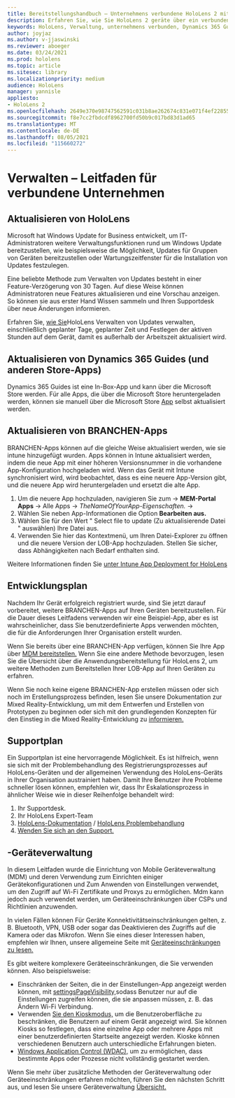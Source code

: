 ```yaml
---
title: Bereitstellungshandbuch – Unternehmens verbundene HoloLens 2 mit Dynamics 365 Guides – Verwalten
description: Erfahren Sie, wie Sie HoloLens 2 geräte über ein verbundenes Unternehmensnetzwerk mit Dynamics 365 Guides.
keywords: HoloLens, Verwaltung, unternehmens verbunden, Dynamics 365 Guides, AAD, Azure AD, MDM, Mobile Geräteverwaltung
author: joyjaz
ms.author: v-jjaswinski
ms.reviewer: aboeger
ms.date: 03/24/2021
ms.prod: hololens
ms.topic: article
ms.sitesec: library
ms.localizationpriority: medium
audience: HoloLens
manager: yannisle
appliesto:
- HoloLens 2
ms.openlocfilehash: 2649e370e98747562591c031b8ae262674c831e071f4ef228557dda66d2dc768
ms.sourcegitcommit: f8e7cc2fbdcdf8962700fd50b9c017bd83d1ad65
ms.translationtype: MT
ms.contentlocale: de-DE
ms.lasthandoff: 08/05/2021
ms.locfileid: "115660272"
---
```

# <a name="maintain---corporate-connected-guide"></a>Verwalten – Leitfaden für verbundene Unternehmen

## <a name="update-hololens"></a>Aktualisieren von HoloLens

Microsoft hat Windows Update for Business entwickelt, um IT-Administratoren weitere Verwaltungsfunktionen rund um Windows Update bereitzustellen, wie beispielsweise die Möglichkeit, Updates für Gruppen von Geräten bereitzustellen oder Wartungszeitfenster für die Installation von Updates festzulegen.

Eine beliebte Methode zum Verwalten von Updates besteht in einer Feature-Verzögerung von 30 Tagen. Auf diese Weise können Administratoren neue Features aktualisieren und eine Vorschau anzeigen. So können sie aus erster Hand Wissen sammeln und Ihren Supportdesk über neue Änderungen informieren.

Erfahren Sie, [wie Sie](/hololens/hololens-updates)HoloLens Verwalten von Updates verwalten, einschließlich geplanter Tage, geplanter Zeit und Festlegen der aktiven Stunden auf dem Gerät, damit es außerhalb der Arbeitszeit aktualisiert wird.

## <a name="how-to-update-dynamics-365-guides-and-other-store-apps"></a>Aktualisieren von Dynamics 365 Guides (und anderen Store-Apps)

Dynamics 365 Guides ist eine In-Box-App und kann über die Microsoft Store werden. Für alle Apps, die über die Microsoft Store heruntergeladen werden, können sie manuell über die Microsoft Store [App](/hololens/holographic-store-apps#update-apps) selbst aktualisiert werden.

## <a name="how-to-update-lob-apps"></a>Aktualisieren von BRANCHEN-Apps

BRANCHEN-Apps können auf die gleiche Weise aktualisiert werden, wie sie intune hinzugefügt wurden. Apps können in Intune aktualisiert werden, indem die neue App mit einer höheren Versionsnummer in die vorhandene App-Konfiguration hochgeladen wird. Wenn das Gerät mit Intune synchronisiert wird, wird beobachtet, dass es eine neuere App-Version gibt, und die neuere App wird heruntergeladen und ersetzt die alte App.

1. Um die neuere App hochzuladen, navigieren Sie zum [](https://endpoint.microsoft.com/#home)  ->  **MEM-Portal Apps** -> Alle Apps   ->  *TheNameOfYourApp-Eigenschaften.*  ->  
2. Wählen Sie neben App-Informationen die Option **Bearbeiten aus.**
3. Wählen Sie für den Wert &quot; Select file to update (Zu aktualisierende Datei &quot; auswählen) Ihre Datei aus.
4. Verwenden Sie hier das Kontextmenü, um Ihren Datei-Explorer zu öffnen und die neuere Version der LOB-App hochzuladen. Stellen Sie sicher, dass Abhängigkeiten nach Bedarf enthalten sind.

Weitere Informationen finden Sie [unter Intune App Deployment for HoloLens](/hololens/app-deploy-intune)

## <a name="development-plan"></a>Entwicklungsplan

Nachdem Ihr Gerät erfolgreich registriert wurde, sind Sie jetzt darauf vorbereitet, weitere BRANCHEN-Apps auf Ihren Geräten bereitzustellen. Für die Dauer dieses Leitfadens verwenden wir eine Beispiel-App, aber es ist wahrscheinlicher, dass Sie benutzerdefinierte Apps verwenden möchten, die für die Anforderungen Ihrer Organisation erstellt wurden.

Wenn Sie bereits über eine BRANCHEN-App verfügen, können Sie Ihre App über [MDM bereitstellen.](/hololens/app-deploy-intune) Wenn Sie eine andere Methode bevorzugen, [](/hololens/app-deploy-overview) lesen Sie die Übersicht über die Anwendungsbereitstellung für HoloLens 2, um weitere Methoden zum Bereitstellen Ihrer LOB-App auf Ihren Geräten zu erfahren.

Wenn Sie noch keine eigene BRANCHEN-App erstellen müssen oder sich noch im Erstellungsprozess befinden, lesen Sie unsere Dokumentation zur Mixed Reality-Entwicklung, um mit dem Entwerfen und Erstellen von Prototypen zu beginnen oder sich mit den grundlegenden Konzepten für den Einstieg in die Mixed Reality-Entwicklung zu [informieren.](/windows/mixed-reality/discover/get-started-with-mr) [](/windows/mixed-reality/design/design)

## <a name="support-plan"></a>Supportplan

Ein Supportplan ist eine hervorragende Möglichkeit. Es ist hilfreich, wenn sie sich mit der Problembehandlung des Registrierungsprozesses auf HoloLens-Geräten und der allgemeinen Verwendung des HoloLens-Geräts in Ihrer Organisation austrainiert haben. Damit Ihre Benutzer ihre Probleme schneller lösen können, empfehlen wir, dass Ihr Eskalationsprozess in ähnlicher Weise wie in dieser Reihenfolge behandelt wird:

1. Ihr Supportdesk.
2. Ihr HoloLens Expert-Team
3. [HoloLens-Dokumentation](/hololens/)  /  [HoloLens Problembehandlung](/hololens/hololens-troubleshooting)
4. [Wenden Sie sich an den Support.](https://support.serviceshub.microsoft.com/supportforbusiness/create?sapId=e9391227-fa6d-927b-0fff-f96288631b8f)

## <a name="device-management"></a>-Geräteverwaltung

In diesem Leitfaden wurde die Einrichtung von Mobile Geräteverwaltung (MDM) und deren Verwendung zum Einrichten einiger Gerätekonfigurationen und Zum Anwenden von Einstellungen verwendet, um den Zugriff auf Wi-Fi Zertifikate und Proxys zu ermöglichen. Mdm kann jedoch auch verwendet werden, um Geräteeinschränkungen über CSPs und Richtlinien anzuwenden.

In vielen Fällen können Für Geräte Konnektivitätseinschränkungen gelten, z. B. Bluetooth, VPN, USB oder sogar das Deaktivieren des Zugriffs auf die Kamera oder das Mikrofon. Wenn Sie eines dieser Interessen haben, empfehlen wir Ihnen, unsere allgemeine Seite mit [Geräteeinschränkungen zu lesen.](/hololens/hololens-common-device-restrictions)

Es gibt weitere komplexere Geräteeinschränkungen, die Sie verwenden können. Also beispielsweise:

- Einschränken der Seiten, die in der Einstellungen-App angezeigt werden können, mit [settingsPageVisibility,](/hololens/settings-uri-list)sodass Benutzer nur auf die Einstellungen zugreifen können, die sie anpassen müssen, z. B. das Ändern Wi-Fi Verbindung.
- Verwenden [Sie den Kioskmodus,](/hololens/hololens-kiosk) um die Benutzeroberfläche zu beschränken, die Benutzern auf einem Gerät angezeigt wird. Sie können Kiosks so festlegen, dass eine einzelne App oder mehrere Apps mit einer benutzerdefinierten Startseite angezeigt werden. Kioske können verschiedenen Benutzern auch unterschiedliche Erfahrungen bieten.
- [Windows Application Control (WDAC),](/hololens/windows-defender-application-control-wdac) um zu ermöglichen, dass bestimmte Apps oder Prozesse nicht vollständig gestartet werden.

Wenn Sie mehr über zusätzliche Methoden der Geräteverwaltung oder Geräteeinschränkungen erfahren möchten, führen Sie den nächsten Schritt aus, und lesen Sie unsere Geräteverwaltung [Übersicht.](/hololens/hololens-csp-policy-overview)





